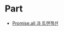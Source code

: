 # Part
- [Promise.all 과 트랜잭션](https://velog.io/@lemontech119/Promise.all-%EA%B3%BC-%ED%8A%B8%EB%9E%9C%EC%9E%AD%EC%85%98)
